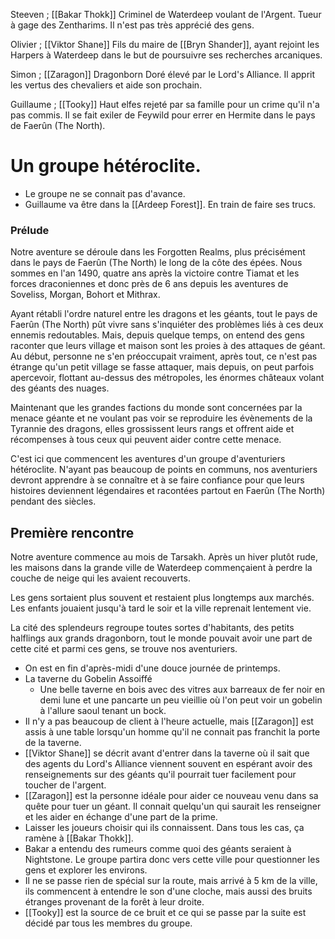Steeven ; [[Bakar Thokk]] Criminel de Waterdeep voulant de l'Argent. Tueur à gage des Zentharims. Il n'est pas très apprécié des gens.

Olivier ; [[Viktor Shane]] Fils du maire de [[Bryn Shander]], ayant rejoint les Harpers à Waterdeep dans le but de poursuivre ses recherches arcaniques.

Simon ; [[Zaragon]] Dragonborn Doré élevé par le Lord's Alliance. Il apprit les vertus des chevaliers et aide son prochain.

Guillaume ; [[Tooky]] Haut elfes rejeté par sa famille pour un crime qu'il n'a pas commis. Il se fait exiler de Feywild pour errer en Hermite dans le pays de Faerûn (The North).

# Un groupe hétéroclite.

- Le groupe ne se connait pas d'avance.
- Guillaume va être dans la [[Ardeep Forest]]. En train de faire ses trucs.

### Prélude

Notre aventure se déroule dans les Forgotten Realms, plus précisément dans le pays de Faerûn (The North) le long de la côte des épées. Nous sommes en l'an 1490, quatre ans après la victoire contre Tiamat et les forces draconiennes et donc près de 6 ans depuis les aventures de Soveliss, Morgan, Bohort et Mithrax.

Ayant rétabli l'ordre naturel entre les dragons et les géants, tout le pays de Faerûn (The North) pût vivre sans s'inquiéter des problèmes liés à ces deux ennemis redoutables. Mais, depuis quelque temps, on entend des gens raconter que leurs village et maison sont les proies à des attaques de géant. Au début, personne ne s'en préoccupait vraiment, après tout, ce n'est pas étrange qu'un petit village se fasse attaquer, mais depuis, on peut parfois apercevoir, flottant au-dessus des métropoles, les énormes châteaux volant des géants des nuages.

Maintenant que les grandes factions du monde sont concernées par la menace géante et ne voulant pas voir se reproduire les évènements de la Tyrannie des dragons, elles grossissent leurs rangs et offrent aide et récompenses à tous ceux qui peuvent aider contre cette menace.

C'est ici que commencent les aventures d'un groupe d'aventuriers hétéroclite. N'ayant pas beaucoup de points en communs, nos aventuriers devront apprendre à se connaître et à se faire confiance pour que leurs histoires deviennent légendaires et racontées partout en Faerûn (The North) pendant des siècles.

## Première rencontre

Notre aventure commence au mois de Tarsakh. Après un hiver plutôt rude, les maisons dans la grande ville de Waterdeep commençaient à perdre la couche de neige qui les avaient recouverts.

Les gens sortaient plus souvent et restaient plus longtemps aux marchés. Les enfants jouaient jusqu'à tard le soir et la ville reprenait lentement vie.

La cité des splendeurs regroupe toutes sortes d'habitants, des petits halflings aux grands dragonborn, tout le monde pouvait avoir une part de cette cité et parmi ces gens, se trouve nos aventuriers.

- On est en fin d'après-midi d'une douce journée de printemps.
- La taverne du Gobelin Assoiffé
    - Une belle taverne en bois avec des vitres aux barreaux de fer noir en demi lune et une pancarte un peu vieillie où l'on peut voir un gobelin à l'allure saoul tenant un bock.
- Il n'y a pas beaucoup de client à l'heure actuelle, mais [[Zaragon]] est assis à une table lorsqu'un homme qu'il ne connait pas franchit la porte de la taverne.
- [[Viktor Shane]] se décrit avant d'entrer dans la taverne où il sait que des agents du Lord's Alliance viennent souvent en espérant avoir des renseignements sur des géants qu'il pourrait tuer facilement pour toucher de l'argent.
- [[Zaragon]] est la personne idéale pour aider ce nouveau venu dans sa quête pour tuer un géant. Il connait quelqu'un qui saurait les renseigner et les aider en échange d'une part de la prime.
- Laisser les joueurs choisir qui ils connaissent. Dans tous les cas, ça ramène à [[Bakar Thokk]].
- Bakar a entendu des rumeurs comme quoi des géants seraient à Nightstone. Le groupe partira donc vers cette ville pour questionner les gens et explorer les environs.
- Il ne se passe rien de spécial sur la route, mais arrivé à 5 km de la ville, ils commencent à entendre le son d'une cloche, mais aussi des bruits étranges provenant de la forêt à leur droite.
- [[Tooky]] est la source de ce bruit et ce qui se passe par la suite est décidé par tous les membres du groupe.